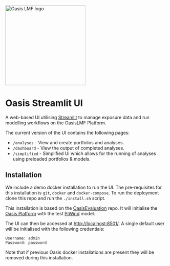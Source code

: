 <img src="https://oasislmf.org/packages/oasis_theme_package/themes/oasis_theme/assets/src/oasis-lmf-colour.png" alt="Oasis LMF logo" width="250"/>

# Oasis Streamlit UI

A web-based UI utilising [Streamlit](https://github.com/streamlit/streamlit) to
manage exposure data and run modelling workflows on the OasisLMF Platform.

The current version of the UI contains the following pages:

- `/analyses` - View and create portfolios and analyses.
- `/dashboard` - View the output of completed analyses.
- `/simplified` - Simplified UI which allows for the running of analyses using preloaded portfolios & models.

## Installation

We include a demo docker installation to run the UI. The pre-requisites for
this installation is `git`, `docker` and `docker-compose`. To run the
deployment clone this repo and run the `./install.sh` script.

This installation is based on the
[OasisEvaluation](https://github.com/OasisLMF/OasisEvaluation) repo. It will
initialise the [Oasis Platform](https://github.com/OasisLMF/OasisPlatform) with
the test [PiWind](https://github.com/OasisLMF/OasisPiWind) model.

The UI can then be accessed at
[http://localhost:8501/](http://localhost:8501/). A single default user will be
initialised with the following credentials:

```
Username: admin
Password: password
```

Note that if previous Oasis docker installations are present they will be
removed during this installation.
